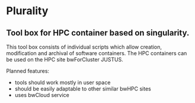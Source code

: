 # Plurality

## Tool box for HPC container based on singularity.

This tool box consists of individual scripts which allow creation, modification and archival of software containers.
The HPC containers can be used on the HPC site bwForCluster JUSTUS. 

Planned features:

* tools should work mostly in user space
* should be easily adaptable to other similar bwHPC sites
* uses bwCloud service
